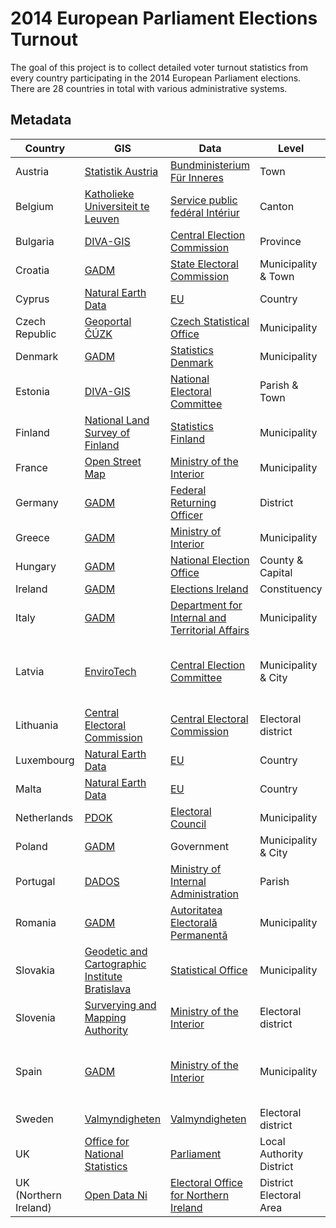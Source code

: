 # 2014 European Parliament Elections Turnout

The goal of this project is to collect detailed voter turnout statistics from every country participating in the 2014 European Parliament elections. There are 28 countries in total with various administrative systems.


## Metadata

| Country | GIS | Data | Level | Count | Notes |
|-----|----|----|---|---|---|
| Austria | [Statistik Austria](https://www.data.gv.at/katalog/dataset/566c99be-b436-365e-af4f-27be6c536358) | [Bundministerium Für Inneres](http://euwahl2014.bmi.gv.at/)  | Town | 2376 |  |
| Belgium| [Katholieke Universiteit te Leuven](http://www.atlas-belgique.be/cms2/index.php?page=cartodata_fr)  | [Service public fedéral Intériur](http://polling2014.belgium.be/en/)  | Canton | 209 |  |
| Bulgaria | [DIVA-GIS](https://www.diva-gis.org/gdata) | [Central Election Commission](http://old.cik.bg/ep2014)  | Province | 28 | |
| Croatia | [GADM](http://gadm.org) | [State Electoral Commission](https://www.izbori.hr/site/UserDocsImages/481)  | Municipality & Town | 560 | Missing small islands |
| Cyprus | [Natural Earth Data](https://www.naturalearthdata.com) | [EU](https://www.europarl.europa.eu/elections2014-results/en/country-results-cy-2014.html)  | Country | 1 |  |
| Czech Republic | [Geoportal ČÚZK](http://services.cuzk.cz/shp/stat/epsg-5514/) | [Czech Statistical Office](https://www.volby.cz/pls/ep2014/ep?xjazyk=CZ)  | Municipality | 6258 | |
| Denmark | [GADM](http://gadm.org) | [Statistics Denmark](https://www.statbank.dk/10007)  | Municipality | 99 |  |
| Estonia | [DIVA-GIS](https://www.diva-gis.org/gdata) | [National Electoral Committee](http://ep2014.vvk.ee/detailed/0000.html)  | Parish & Town | 211 | Shapefile edited due to municipality reform |
| Finland | [National Land Survey of Finland](https://tiedostopalvelu.maanmittauslaitos.fi/tp/kartta?lang=en)  | [Statistics Finland](http://pxnet2.stat.fi/PXWeb/pxweb/sv/StatFin/StatFin__vaa__euvaa__euvaa_as/010_euvaa_2014_2014-06-11_tau_101.px/?rxid=ac08fd53-741d-430c-8562-a25e892aa663)  | Municipality | 311 | Shapefile via email |
| France | [Open Street Map](http://osm13.openstreetmap.fr/~cquest/openfla/export/) | [Ministry of the Interior](https://www.interieur.gouv.fr/Elections/Les-resultats/Europeennes/elecresult__ER2014/(path)/ER2014) | Municipality | 34982 |  |
| Germany | [GADM](http://gadm.org) | [Federal Returning Officer](https://www.bundeswahlleiter.de/en/dam/jcr/0d8e5fbe-68eb-4fd1-934f-2a52305297cf/ew14_arbtab7.pdf) | District | 402 | Data in PDF |
| Greece | [GADM](http://gadm.org) | [Ministry of Interior](http://ekloges-prev.singularlogic.eu/may2014/e/public/index.html#%7B%22cls%22:%22level%22,%22params%22:%7B%22level%22:%22ep%22,%22id%22:41%7D%7D) | Municipality | 326 | No data for autonomous Athos |
| Hungary | [GADM](http://gadm.org) | [National Election Office](http://www.valasztas.hu/en/60)  | County & Capital | 20 | Can't find district shapefile |
| Ireland | [GADM](http://gadm.org) | [Elections Ireland](https://electionsireland.org/results/europe/index.cfm)  | Constituency | 3 | No detailed results |
| Italy | [GADM](http://gadm.org) | [Department for Internal and Territorial Affairs](https://elezionistorico.interno.gov.it/index.php)  | Municipality | 8096 | Missing 4 units |
| Latvia | [EnviroTech](http://www.envirotech.lv/lv/aktualitates/gis-latvija-10-2/) | [Central Election Committee](http://ep2014.cvk.lv/activities.xml)  | Municipality & City | 119 | Open zip file, go to folder projekcijas, then open a00000031.gdbtable in QGIS |
| Lithuania | [Central Electoral Commission](https://www.vrk.lt/rinkimu-teritoriju-gis-duomenys) | [Central Electoral Commission](https://www.vrk.lt/statiniai/puslapiai/2014_ep_rinkimai/output_lt/rezultatai_daugiamand_apygardose/rezultatai_daugiamand_apygardose1turas.html) | Electoral district | 1995 | 17 units do not match between voting and geo data. |
| Luxembourg | [Natural Earth Data](https://www.naturalearthdata.com) | [EU](https://www.europarl.europa.eu/elections2014-results/en/country-results-lu-2014.html) | Country | 1 |  |
| Malta | [Natural Earth Data](https://www.naturalearthdata.com) | [EU](https://www.europarl.europa.eu/elections2014-results/en/country-results-mt-2014.html) | Country | 1 |  |
| Netherlands | [PDOK](https://www.pdok.nl/downloads/-/article/bestuurlijke-grenzen) | [Electoral Council](https://www.verkiezingsuitslagen.nl/verkiezingen/detail/EP20140522) | Municipality | 403 |  |
| Poland | [GADM](http://gadm.org) | Government | Municipality & City | 2478 | Data via email |
| Portugal | [DADOS](https://dados.gov.pt/pt/datasets/freguesias-de-portugal/#resource-5474087d-7a14-4368-a9b8-3de751dca65a) | [Ministry of Internal Administration](https://www.eleicoes.mai.gov.pt/europeias2014/territorio-nacional.html) | Parish | 3223 | Totals do not add up exactly |
| Romania | [GADM](http://gadm.org) | [Autoritatea Electorală Permanentă](http://www.roaep.ro/bec_europ2014/index2001.html) | Municipality | 2939 | More turnout data than municipalities |
| Slovakia | [Geodetic and Cartographic Institute Bratislava](https://www.geoportal.sk/sk/zbgis_smd/na-stiahnutie/) | [Statistical Office](http://volby.statistics.sk/ep/ep2014/EP-dv/Tabulka12_en.html) | Municipality | 2927 | |
| Slovenia | [Surverying and Mapping Authority](http://egp.gu.gov.si/egp/) | [Ministry of the Interior](http://www.volitve.gov.si/ep2014/en/udel_vo_sort_ime.html) | Electoral district | 88 | Need to register user to download shapefile |
| Spain | [GADM](http://gadm.org) | [Ministry of the Interior](http://www.infoelectoral.mir.es/infoelectoral/min/busquedaAvanzadaAction.html) | Municipality | 8112 | Data does not include Spaniards abroad. 4 units missing. [See also this link](https://www.ine.es/dynt3/inebase/en/index.htm?type=pcaxis&path=/t44/p10/a2014&file=pcaxis) |
| Sweden | [Valmyndigheten](https://data.val.se/val/ep2014/statistik/index.html#gis) | [Valmyndigheten](https://data.val.se/val/ep2014/statistik/) | Electoral district | 5837 |  |
| UK | [Office for National Statistics](https://geoportal.statistics.gov.uk/datasets/local-authority-districts-december-2015-full-clipped-boundaries-in-great-britain?geometry=-33.817%2C49.446%2C28.805%2C58.453) | [Parliament](https://researchbriefings.parliament.uk/ResearchBriefing/Summary/RP14-32#fullreport) | Local Authority District | 380 | Data in PDF |
| UK (Northern Ireland) | [Open Data Ni](https://www.opendatani.gov.uk/dataset/osni-open-data-largescale-boundaries-district-electoral-areas-20121) | [Electoral Office for Northern Ireland](https://www.eoni.org.uk/getmedia/124a9efd-a606-49c9-8c24-c1b96db30433/European-Election-2014-Turnout) | District Electoral Area | 80 | Data in PDF |
